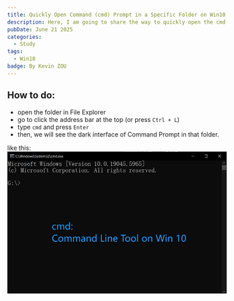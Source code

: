 ```yaml
---
title: Quickly Open Command (cmd) Prompt in a Specific Folder on Win10
description: Here, I am going to share the way to quickly open the cmd prompt in a specific folder on windows 10 system.
pubDate: June 21 2025
categories:
  - Study
tags:
  - Win10
badge: By Kevin ZOU
---
```


## How to do:
- open the folder in File Explorer
- go to click the address bar at the top (or press `Ctrl + L`)
- type `cmd` and press `Enter`
- then, we will see the dark interface of Command Prompt in that folder.


like this:
![cmd interface](</public/image/cmd.png>)








